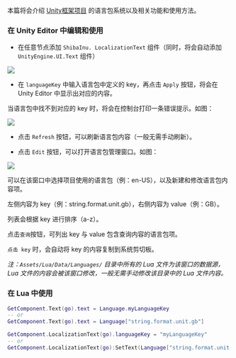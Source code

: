 本篇将会介绍 [Unity框架项目](https://github.com/lolo1208/unity3d-lolo) 的语言包系统以及相关功能和使用方法。

### 在 Unity Editor 中编辑和使用

* 在任意节点添加 `ShibaInu. LocalizationText` 组件（同时，将会自动添加 `UnityEngine.UI.Text` 组件）

![](https://blog.lolo.link/img/unity/language-localizationtext/screenshot-1.png)

* 在 `languageKey` 中输入语言包中定义的 key，再点击 `Apply` 按钮，将会在 Unity Editor 中显示出对应的内容。

当语言包中找不到对应的 key 时，将会在控制台打印一条错误提示。如图：

![](https://blog.lolo.link/img/unity/language-localizationtext/screenshot-2.png)


* 点击 `Refresh` 按钮，可以刷新语言包内容（一般无需手动刷新）。


* 点击 `Edit` 按钮，可以打开语言包管理窗口。如图：

![](https://blog.lolo.link/img/unity/language-localizationtext/screenshot-3.png)

可以在该窗口中选择项目使用的语言包（例：en-US），以及新建和修改语言包内容项。

左侧内容为 key（例：string.format.unit.gb），右侧内容为 value（例：GB）。

列表会根据 key 进行排序（a-z）。

点击`查询`按钮，可列出 key 与 value 包含查询内容的语言包项。

`点击 key` 时，会自动将 key 的内容复制到系统剪切板。

*注：`Assets/Lua/Data/Languages/` 目录中所有的 Lua 文件为该窗口的数据源，Lua 文件的内容会被该窗口修改，一般无需手动修改该目录中的 Lua 文件内容。*


### 在 Lua 中使用
```lua
GetComponent.Text(go).text = Language.myLanguageKey
-- or
GetComponent.Text(go).text = Language["string.format.unit.gb"]

GetComponent.LocalizationText(go).languageKey = "myLanguageKey"
-- or
GetComponent.LocalizationText(go):SetText(Language["string.format.unit.gb"])
```
